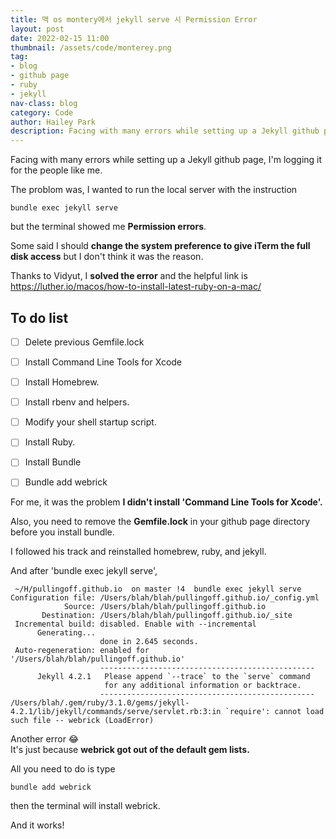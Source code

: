 ```yaml
---
title: 맥 os montery에서 jekyll serve 시 Permission Error
layout: post
date: 2022-02-15 11:00
thumbnail: /assets/code/monterey.png
tag:
- blog
- github page
- ruby
- jekyll
nav-class: blog
category: Code
author: Hailey Park
description: Facing with many errors while setting up a Jekyll github page...
---
```


Facing with many errors while setting up a Jekyll github page, I'm logging it for the people like me.

The problom was, I wanted to run the local server with the instruction

```
bundle exec jekyll serve
```
but the terminal showed me **Permission errors**.  

Some said I should **change the system preference to give iTerm the full disk access** but I don't think it was the reason.

Thanks to Vidyut, I **solved the error** and the helpful link is 
https://luther.io/macos/how-to-install-latest-ruby-on-a-mac/

## To do list 
- [ ] Delete previous Gemfile.lock
- [ ] Install Command Line Tools for Xcode
- [ ] Install Homebrew.
- [ ] Install rbenv and helpers.
- [ ] Modify your shell startup script.
- [ ] Install Ruby.
- [ ] Install Bundle
- [ ] Bundle add webrick



For me, it was the problem **I didn't install 'Command Line Tools for Xcode'.**

Also, you need to remove the **Gemfile.lock** in your github page directory before you install bundle.

I followed his track and reinstalled homebrew, ruby, and jekyll.

And after 'bundle exec jekyll serve', 

```
 ~/H/pullingoff.github.io  on master !4  bundle exec jekyll serve
Configuration file: /Users/blah/blah/pullingoff.github.io/_config.yml
            Source: /Users/blah/blah/pullingoff.github.io
       Destination: /Users/blah/blah/pullingoff.github.io/_site
 Incremental build: disabled. Enable with --incremental
      Generating... 
                    done in 2.645 seconds.
 Auto-regeneration: enabled for '/Users/blah/blah/pullingoff.github.io'
                    ------------------------------------------------
      Jekyll 4.2.1   Please append `--trace` to the `serve` command 
                     for any additional information or backtrace. 
                    ------------------------------------------------
/Users/blah/.gem/ruby/3.1.0/gems/jekyll-4.2.1/lib/jekyll/commands/serve/servlet.rb:3:in `require': cannot load such file -- webrick (LoadError)
```
Another error 😂  
It's just because **webrick got out of the default gem lists.**

All you need to do is type
```
bundle add webrick
```
then the terminal will install webrick.


And it works!

